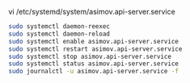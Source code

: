 

vi /etc/systemd/system/asimov.api-server.service

```bash
sudo systemctl daemon-reexec
sudo systemctl daemon-reload
sudo systemctl enable asimov.api-server.service
sudo systemctl restart asimov.api-server.service
sudo systemctl stop asimov.api-server.service
sudo systemctl status asimov.api-server.service
sudo journalctl -u asimov.api-server.service -f
```
